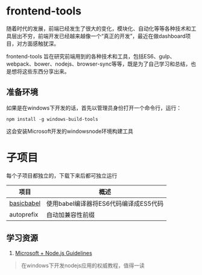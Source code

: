 # frontend-tools

随着时代的发展，前端已经发生了很大的变化，模块化、自动化等等各种技术和工具层出不穷，前端开发已经越来越像一个“真正的开发”，最近在做dashboard项目，对方面感触犹深。

frontend-tools 旨在研究前端用到的各种技术和工具，包括ES6、gulp、webpack、bower、nodejs、browser-sync等等，既是为了自己学习和总结，也是想将这些东西分享出来。

## 准备环境
如果是在windows下开发的话，首先以管理员身份打开一个命令行，运行：
```text
npm install -g windows-build-tools
```
这会安装Microsoft开发的windowsnode环境构建工具

# 子项目
每个子项目都独立的，下载下来后都可独立运行

|项目|概述|
|---|---|
|[basicbabel](es6/basic-babel)|使用babel编译器将ES6代码编译成ES5代码|
|autoprefix|自动加兼容性前缀|

## 学习资源
1. [Microsoft + Node.js Guidelines](https://github.com/Microsoft/nodejs-guidelines)

> 在windows下开发nodejs应用的权威教程，值得一读